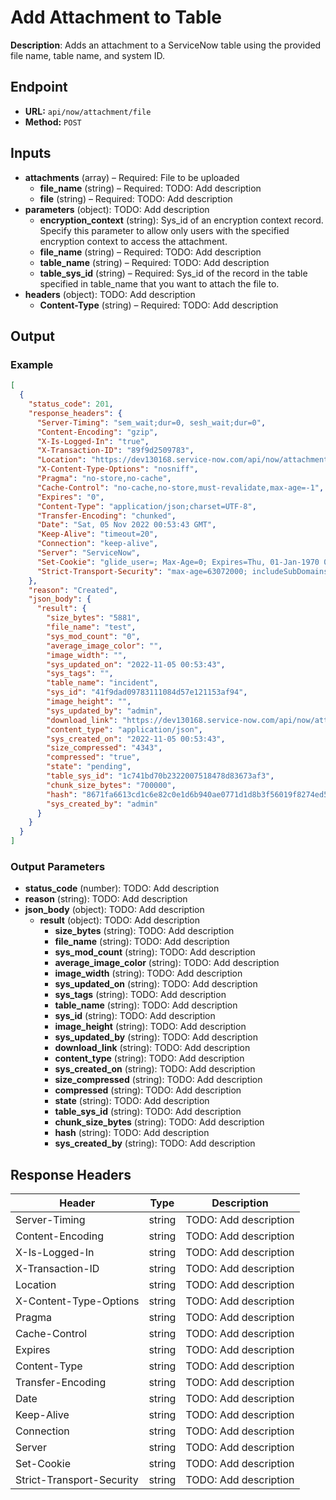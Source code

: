 # Add Attachment to Table

**Description**: Adds an attachment to a ServiceNow table using the provided file name, table name, and system ID.

## Endpoint

- **URL:** `api/now/attachment/file`
- **Method:** `POST`
## Inputs

- **attachments** (array) – Required: File to be uploaded
  - **file_name** (string) – Required: TODO: Add description
  - **file** (string) – Required: TODO: Add description
- **parameters** (object): TODO: Add description
  - **encryption_context** (string): Sys_id of an encryption context record. Specify this parameter to allow only users with the specified encryption context to access the attachment.
  - **file_name** (string) – Required: TODO: Add description
  - **table_name** (string) – Required: TODO: Add description
  - **table_sys_id** (string) – Required: Sys_id of the record in the table specified in table_name that you want to attach the file to.
- **headers** (object): TODO: Add description
  - **Content-Type** (string) – Required: TODO: Add description
## Output

### Example

```json
[
  {
    "status_code": 201,
    "response_headers": {
      "Server-Timing": "sem_wait;dur=0, sesh_wait;dur=0",
      "Content-Encoding": "gzip",
      "X-Is-Logged-In": "true",
      "X-Transaction-ID": "89f9d2509783",
      "Location": "https://dev130168.service-now.com/api/now/attachment/41f9dad09783111084d57e121153af94/file",
      "X-Content-Type-Options": "nosniff",
      "Pragma": "no-store,no-cache",
      "Cache-Control": "no-cache,no-store,must-revalidate,max-age=-1",
      "Expires": "0",
      "Content-Type": "application/json;charset=UTF-8",
      "Transfer-Encoding": "chunked",
      "Date": "Sat, 05 Nov 2022 00:53:43 GMT",
      "Keep-Alive": "timeout=20",
      "Connection": "keep-alive",
      "Server": "ServiceNow",
      "Set-Cookie": "glide_user=; Max-Age=0; Expires=Thu, 01-Jan-1970 00:00:10 GMT; Path=/; HttpOnly; SameSite=None; Secure, glide_user_session=; Max-Age=0; Expires=Thu, 01-Jan-1970 00:00:10 GMT; Path=/; HttpOnly; SameSite=None; Secure, glide_user_route=glide.f6d1c4085a807931391acf9b7192b09e; Max-Age=2147483647; Expires=Thu, 23-Nov-2090 04:07:50 GMT; Path=/; HttpOnly; SameSite=None; Secure, glide_session_store=09F91ADC9743111084D57E121153AFDE; Max-Age=1800; Expires=Sat, 05-Nov-2022 01:23:43 GMT; Path=/; HttpOnly; SameSite=None; Secure",
      "Strict-Transport-Security": "max-age=63072000; includeSubDomains"
    },
    "reason": "Created",
    "json_body": {
      "result": {
        "size_bytes": "5881",
        "file_name": "test",
        "sys_mod_count": "0",
        "average_image_color": "",
        "image_width": "",
        "sys_updated_on": "2022-11-05 00:53:43",
        "sys_tags": "",
        "table_name": "incident",
        "sys_id": "41f9dad09783111084d57e121153af94",
        "image_height": "",
        "sys_updated_by": "admin",
        "download_link": "https://dev130168.service-now.com/api/now/attachment/41f9dad09783111084d57e121153af94/file",
        "content_type": "application/json",
        "sys_created_on": "2022-11-05 00:53:43",
        "size_compressed": "4343",
        "compressed": "true",
        "state": "pending",
        "table_sys_id": "1c741bd70b2322007518478d83673af3",
        "chunk_size_bytes": "700000",
        "hash": "8671fa6613cd1c6e82c0e1d6b940ae0771d1d8b3f56019f8274ed501407ffc2a",
        "sys_created_by": "admin"
      }
    }
  }
]
```
### Output Parameters

- **status_code** (number): TODO: Add description
- **reason** (string): TODO: Add description
- **json_body** (object): TODO: Add description
  - **result** (object): TODO: Add description
    - **size_bytes** (string): TODO: Add description
    - **file_name** (string): TODO: Add description
    - **sys_mod_count** (string): TODO: Add description
    - **average_image_color** (string): TODO: Add description
    - **image_width** (string): TODO: Add description
    - **sys_updated_on** (string): TODO: Add description
    - **sys_tags** (string): TODO: Add description
    - **table_name** (string): TODO: Add description
    - **sys_id** (string): TODO: Add description
    - **image_height** (string): TODO: Add description
    - **sys_updated_by** (string): TODO: Add description
    - **download_link** (string): TODO: Add description
    - **content_type** (string): TODO: Add description
    - **sys_created_on** (string): TODO: Add description
    - **size_compressed** (string): TODO: Add description
    - **compressed** (string): TODO: Add description
    - **state** (string): TODO: Add description
    - **table_sys_id** (string): TODO: Add description
    - **chunk_size_bytes** (string): TODO: Add description
    - **hash** (string): TODO: Add description
    - **sys_created_by** (string): TODO: Add description
## Response Headers

| Header | Type | Description |
|--------|------|-------------|
| Server-Timing | string | TODO: Add description |
| Content-Encoding | string | TODO: Add description |
| X-Is-Logged-In | string | TODO: Add description |
| X-Transaction-ID | string | TODO: Add description |
| Location | string | TODO: Add description |
| X-Content-Type-Options | string | TODO: Add description |
| Pragma | string | TODO: Add description |
| Cache-Control | string | TODO: Add description |
| Expires | string | TODO: Add description |
| Content-Type | string | TODO: Add description |
| Transfer-Encoding | string | TODO: Add description |
| Date | string | TODO: Add description |
| Keep-Alive | string | TODO: Add description |
| Connection | string | TODO: Add description |
| Server | string | TODO: Add description |
| Set-Cookie | string | TODO: Add description |
| Strict-Transport-Security | string | TODO: Add description |